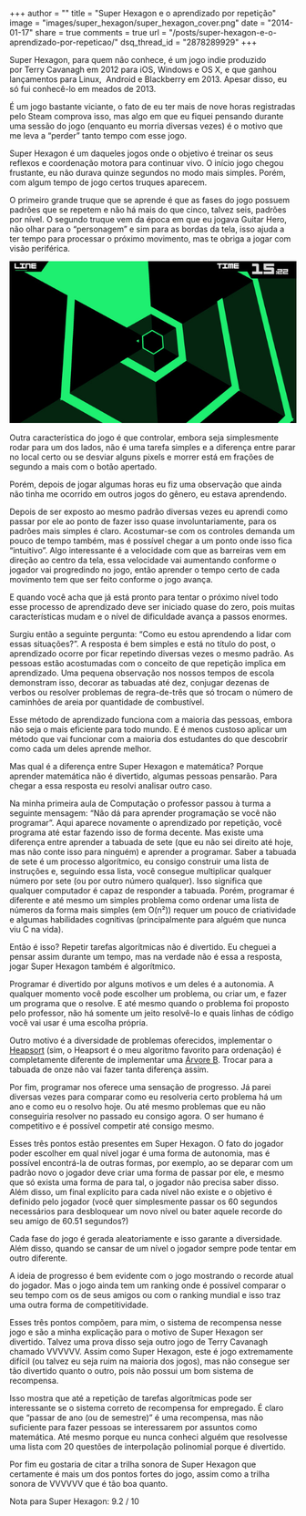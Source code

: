 +++
author = ""
title = "Super Hexagon e o aprendizado por repetição"
image = "images/super_hexagon/super_hexagon_cover.png"
date = "2014-01-17"
share = true
comments = true
url = "/posts/super-hexagon-e-o-aprendizado-por-repeticao/"
dsq_thread_id = "2878289929"
+++


Super Hexagon, para quem não conhece, é um jogo indie produzido por Terry Cavanagh em 2012 para iOS, Windows e OS X, e que ganhou lançamentos para Linux,  Android e Blackberry em 2013. Apesar disso, eu só fui conhecê-lo em meados de 2013.


É um jogo bastante viciante, o fato de eu ter mais de nove horas registradas pelo Steam comprova isso, mas algo em que eu fiquei pensando durante uma sessão do jogo (enquanto eu morria diversas vezes) é o motivo que me leva a &#8220;perder&#8221; tanto tempo com esse jogo.

Super Hexagon é um daqueles jogos onde o objetivo é treinar os seus reflexos e coordenação motora para continuar vivo. O início jogo chegou frustante, eu não durava quinze segundos no modo mais simples. Porém, com algum tempo de jogo certos truques aparecem.

O primeiro grande truque que se aprende é que as fases do jogo possuem padrões que se repetem e não há mais do que cinco, talvez seis, padrões por nível. O segundo truque vem da época em que eu jogava Guitar Hero, não olhar para o &#8220;personagem&#8221; e sim para as bordas da tela, isso ajuda a ter tempo para processar o próximo movimento, mas te obriga a jogar com visão periférica.

![Um dos padrões encontrados no jogo.](/images/super_hexagon/super_hexagon.jpg)

Outra característica do jogo é que controlar, embora seja simplesmente rodar para um dos lados, não é uma tarefa simples e a diferença entre parar no local certo ou se desviar alguns pixels e morrer está em frações de segundo a mais com o botão apertado.

Porém, depois de jogar algumas horas eu fiz uma observação que ainda não tinha me ocorrido em outros jogos do gênero, eu estava aprendendo.

Depois de ser exposto ao mesmo padrão diversas vezes eu aprendi como passar por ele ao ponto de fazer isso quase involuntariamente, para os padrões mais simples é claro. Acostumar-se com os controles demanda um pouco de tempo também, mas é possível chegar a um ponto onde isso fica &#8220;intuitivo&#8221;. Algo interessante é a velocidade com que as barreiras vem em direção ao centro da tela, essa velocidade vai aumentando conforme o jogador vai progredindo no jogo, então aprender o tempo certo de cada movimento tem que ser feito conforme o jogo avança.

E quando você acha que já está pronto para tentar o próximo nível todo esse processo de aprendizado deve ser iniciado quase do zero, pois muitas características mudam e o nível de dificuldade avança a passos enormes.

Surgiu então a seguinte pergunta: &#8220;Como eu estou aprendendo a lidar com essas situações?&#8221;. A resposta é bem simples e está no título do post, o aprendizado ocorre por ficar repetindo diversas vezes o mesmo padrão. As pessoas estão acostumadas com o conceito de que repetição implica em aprendizado. Uma pequena observação nos nossos tempos de escola demonstram isso, decorar as tabuadas até dez, conjugar dezenas de verbos ou resolver problemas de regra-de-três que só trocam o número de caminhões de areia por quantidade de combustível.

Esse método de aprendizado funciona com a maioria das pessoas, embora não seja o mais eficiente para todo mundo. E é menos custoso aplicar um método que vai funcionar com a maioria dos estudantes do que descobrir como cada um deles aprende melhor.

Mas qual é a diferença entre Super Hexagon e matemática? Porque aprender matemática não é divertido, algumas pessoas pensarão. Para chegar a essa resposta eu resolvi analisar outro caso.

Na minha primeira aula de Computação o professor passou à turma a seguinte mensagem: &#8220;Não dá para aprender programação se você não programar&#8221;. Aqui aparece novamente o aprendizado por repetição, você programa até estar fazendo isso de forma decente. Mas existe uma diferença entre aprender a tabuada de sete (que eu não sei direito até hoje, mas não conte isso para ninguém) e aprender a programar. Saber a tabuada de sete é um processo algorítmico, eu consigo construir uma lista de instruções e, seguindo essa lista, você consegue multiplicar qualquer número por sete (ou por outro número qualquer). Isso significa que qualquer computador é capaz de responder a tabuada. Porém, programar é diferente e até mesmo um simples problema como ordenar uma lista de números da forma mais simples (em O(n²)) requer um pouco de criatividade e algumas habilidades cognitivas (principalmente para alguém que nunca viu C na vida).

Então é isso? Repetir tarefas algorítmicas não é divertido. Eu cheguei a pensar assim durante um tempo, mas na verdade não é essa a resposta, jogar Super Hexagon também é algorítmico.

Programar é divertido por alguns motivos e um deles é a autonomia. A qualquer momento você pode escolher um problema, ou criar um, e fazer um programa que o resolve. E até mesmo quando o problema foi proposto pelo professor, não há somente um jeito resolvê-lo e quais linhas de código você vai usar é uma escolha própria.

Outro motivo é a diversidade de problemas oferecidos, implementar o [Heapsort](http://pt.wikipedia.org/wiki/Heapsort) (sim, o Heapsort é o meu algoritmo favorito para ordenação) é completamente diferente de implementar uma [Árvore B](http://pt.wikipedia.org/wiki/%C3%81rvore_B). Trocar para a tabuada de onze não vai fazer tanta diferença assim.

Por fim, programar nos oferece uma sensação de progresso. Já parei diversas vezes para comparar como eu resolveria certo problema há um ano e como eu o resolvo hoje. Ou até mesmo problemas que eu não conseguiria resolver no passado eu consigo agora. O ser humano é competitivo e é possível competir até consigo mesmo.

Esses três pontos estão presentes em Super Hexagon. O fato do jogador poder escolher em qual nível jogar é uma forma de autonomia, mas é possível encontrá-la de outras formas, por exemplo, ao se deparar com um padrão novo o jogador deve criar uma forma de passar por ele, e mesmo que só exista uma forma de para tal, o jogador não precisa saber disso. Além disso, um final explícito para cada nível não existe e o objetivo é definido pelo jogador (você quer simplesmente passar os 60 segundos necessários para desbloquear um novo nível ou bater aquele recorde do seu amigo de 60.51 segundos?)

Cada fase do jogo é gerada aleatoriamente e isso garante a diversidade. Além disso, quando se cansar de um nível o jogador sempre pode tentar em outro diferente.

A ideia de progresso é bem evidente com o jogo mostrando o recorde atual do jogador. Mas o jogo ainda tem um ranking onde é possível comparar o seu tempo com os de seus amigos ou com o ranking mundial e isso traz uma outra forma de competitividade.

Esses três pontos compõem, para mim, o sistema de recompensa nesse jogo e são a minha explicação para o motivo de Super Hexagon ser divertido. Talvez uma prova disso seja outro jogo de Terry Cavanagh chamado VVVVVV. Assim como Super Hexagon, este é jogo extremamente difícil (ou talvez eu seja ruim na maioria dos jogos), mas não consegue ser tão divertido quanto o outro, pois não possui um bom sistema de recompensa.

Isso mostra que até a repetição de tarefas algorítmicas pode ser interessante se o sistema correto de recompensa for empregado. É claro que &#8220;passar de ano (ou de semestre)&#8221; é uma recompensa, mas não suficiente para fazer pessoas se interessarem por assuntos como matemática. Até mesmo porque eu nunca conheci alguém que resolvesse uma lista com 20 questões de interpolação polinomial porque é divertido.

Por fim eu gostaria de citar a trilha sonora de Super Hexagon que certamente é mais um dos pontos fortes do jogo, assim como a trilha sonora de VVVVVV que é tão boa quanto.


Nota para Super Hexagon: 9.2 / 10

